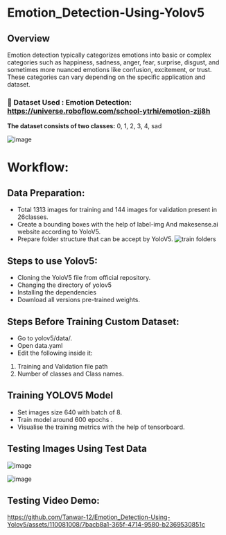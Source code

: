 # Emotion_Detection-Using-Yolov5
## Overview
Emotion detection typically categorizes emotions into basic or complex categories such as happiness, sadness, anger, fear, surprise, disgust, and sometimes more nuanced emotions like confusion, excitement, or trust. These categories can vary depending on the specific application and dataset.

### 📁 Dataset Used : Emotion Detection: https://universe.roboflow.com/school-ytrhi/emotion-zjj8h
**The dataset consists of two classes:**
0, 1, 2, 3, 4, sad

![image](https://github.com/Tanwar-12/Emotion_Detection-Using-Yolov5/assets/110081008/46a34086-9be8-453b-b0bd-70ecd43d5cd9)
# Workflow:
  ## Data Preparation:
  * Total 1313 images for training and 144 images for validation present in 26classes.
  * Create a bounding boxes with the help of label-img And makesense.ai website according to YoloV5.
  * Prepare folder structure that can be accept by YoloV5.
 ![train folders](https://github.com/Tanwar-12/Face-Mask-Detection/assets/110081008/69b19a8e-2f81-4d9b-a762-ffa73ac59be1)
## Steps to use Yolov5:
* Cloning the YoloV5 file from official repository.
* Changing the directory of yolov5
* Installing the dependencies
* Download all versions pre-trained weights.

 ## Steps Before Training Custom Dataset:
* Go to yolov5/data/.
* Open data.yaml
* Edit the following inside it:
 1. Training and Validation file path
 2. Number of classes and Class names.

  ## Training YOLOV5 Model
* Set images size 640 with batch of 8.
* Train model around 600 epochs .
* Visualise the training metrics with the help of tensorboard.

 ## Testing Images Using Test Data
 ![image](https://github.com/Tanwar-12/Emotion_Detection-Using-Yolov5/assets/110081008/c448a90f-1576-4ee1-be43-6cf5bcfd80e9)

 ![image](https://github.com/Tanwar-12/Emotion_Detection-Using-Yolov5/assets/110081008/71c2a5de-7e97-4389-9add-2a454613c2d7)

## Testing Video Demo:


https://github.com/Tanwar-12/Emotion_Detection-Using-Yolov5/assets/110081008/7bacb8a1-365f-4714-9580-b2369530851c


